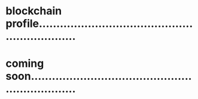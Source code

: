 # blockchain profile................................................................
# coming soon..................................................................
